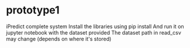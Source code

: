 # prototype1
iPredict complete system
Install the libraries using pip install
And run it on jupyter notebook with the dataset provided 
The dataset path in read_csv may change (depends on where it's stored)
